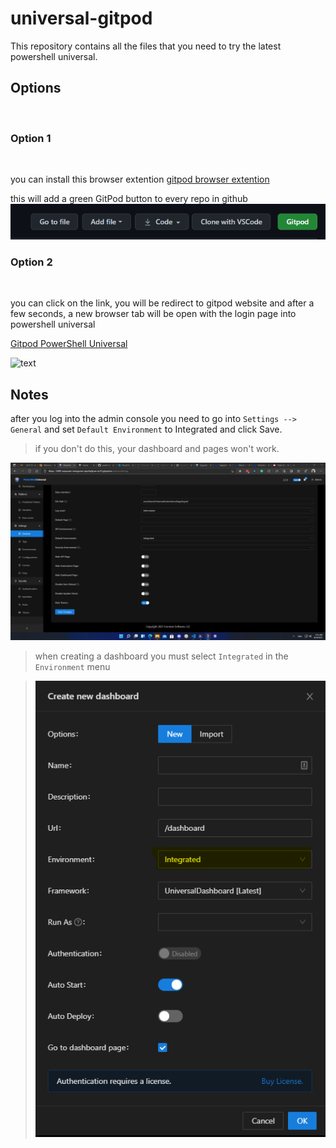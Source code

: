 # universal-gitpod

This repository contains all the files that you need to try the latest powershell universal.

## **Options**                             

<br/>

### Option 1                        
<br/>

you can install this browser extention
[gitpod browser extention](https://chrome.google.com/webstore/detail/gitpod-dev-environments-i/dodmmooeoklaejobgleioelladacbeki)


this will add a green GitPod button to every repo in github
![Gitpod button](./assets/button.png)

### Option 2
<br/>

you can click on the link, you will be redirect to gitpod website and after a few seconds, a new browser tab will be open with the login page into powershell universal

[Gitpod PowerShell Universal](https://gitpod.io#snapshot/cd39d593-afe0-49cf-b35e-e2df2be86b81)

![text](assets\gitpod_powershell_universal_2.2.0.gif)

## **Notes**

after you log into the admin console you need to go into `Settings --> General` 
and set `Default Environment` to Integrated and click Save.

> if you don't do this, your dashboard and pages won't work.

![settings](./assets/settings.png)

> when creating a dashboard you must select `Integrated` in the `Environment` menu

> ![dashboard settings](./assets/dashboard_settings.png)